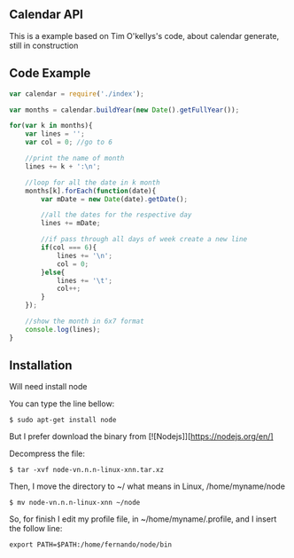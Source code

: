 ## Calendar API

This is a example based on Tim O'kellys's code, about calendar generate, still in construction

## Code Example

  ```js
  var calendar = require('./index');

  var months = calendar.buildYear(new Date().getFullYear());

  for(var k in months){
      var lines = '';
      var col = 0; //go to 6

      //print the name of month
      lines += k + ':\n';

      //loop for all the date in k month
      months[k].forEach(function(date){
          var mDate = new Date(date).getDate();

          //all the dates for the respective day
          lines += mDate;

          //if pass through all days of week create a new line
          if(col === 6){
              lines += '\n';
              col = 0;
          }else{
              lines += '\t';
              col++;
          }
      });

      //show the month in 6x7 format
      console.log(lines);
  }
  ```

## Installation

Will need install node

You can type the line bellow:

```
$ sudo apt-get install node
```
But I prefer download the binary from [![Nodejs]][https://nodejs.org/en/]

Decompress the file:

```
$ tar -xvf node-vn.n.n-linux-xnn.tar.xz
```

Then, I move the directory to ~/ what means in Linux, /home/myname/node

```
$ mv node-vn.n.n-linux-xnn ~/node
```

So, for finish I edit my profile file, in ~/home/myname/.profile,
and I insert the follow line:

```
export PATH=$PATH:/home/fernando/node/bin
```
